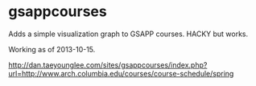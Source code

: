 gsappcourses
============

Adds a simple visualization graph to GSAPP courses. HACKY but works.

Working as of 2013-10-15. 

http://dan.taeyounglee.com/sites/gsappcourses/index.php?url=http://www.arch.columbia.edu/courses/course-schedule/spring
